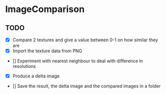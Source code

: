 # ImageComparison
## TODO
- [x] Compare 2 textures and give a value between 0-1 on how similar they are
- [x] Import the texture data from PNG
- [] Experiment with nearest neighbour to deal with difference in resolutions
- [x] Produce a delta image
- [] Save the result, the delta image and the compared images in a folder
